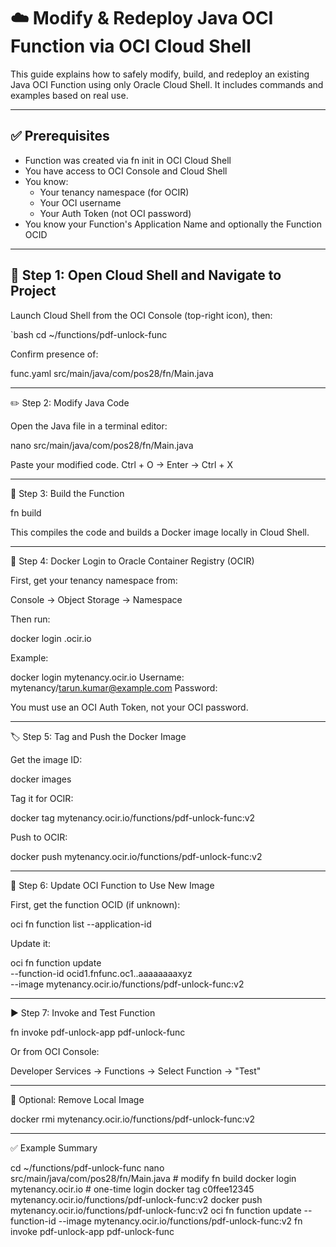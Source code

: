 # ☁️ Modify & Redeploy Java OCI Function via OCI Cloud Shell

This guide explains how to safely modify, build, and redeploy an existing Java OCI Function using only Oracle Cloud Shell. It includes commands and examples based on real use.

---

## ✅ Prerequisites

- Function was created via fn init in OCI Cloud Shell
- You have access to OCI Console and Cloud Shell
- You know:
  - Your tenancy namespace (for OCIR)
  - Your OCI username
  - Your Auth Token (not OCI password)
- You know your Function's Application Name and optionally the Function OCID

---

## 🧭 Step 1: Open Cloud Shell and Navigate to Project

Launch Cloud Shell from the OCI Console (top-right icon), then:

`bash
cd ~/functions/pdf-unlock-func

Confirm presence of:

func.yaml
src/main/java/com/pos28/fn/Main.java


---

✏️ Step 2: Modify Java Code

Open the Java file in a terminal editor:

nano src/main/java/com/pos28/fn/Main.java

Paste your modified code. 
Ctrl + O → Enter → Ctrl + X



---

🧱 Step 3: Build the Function

fn build

This compiles the code and builds a Docker image locally in Cloud Shell.


---

🔐 Step 4: Docker Login to Oracle Container Registry (OCIR)

First, get your tenancy namespace from:

Console → Object Storage → Namespace


Then run:

docker login <namespace>.ocir.io

Example:

docker login mytenancy.ocir.io
Username: mytenancy/tarun.kumar@example.com
Password: <your-auth-token>

You must use an OCI Auth Token, not your OCI password.


---

🏷️ Step 5: Tag and Push the Docker Image

Get the image ID:

docker images

Tag it for OCIR:

docker tag <image-id> mytenancy.ocir.io/functions/pdf-unlock-func:v2

Push to OCIR:

docker push mytenancy.ocir.io/functions/pdf-unlock-func:v2


---

🔁 Step 6: Update OCI Function to Use New Image

First, get the function OCID (if unknown):

oci fn function list --application-id <your-app-ocid>

Update it:

oci fn function update \
  --function-id ocid1.fnfunc.oc1..aaaaaaaaxyz \
  --image mytenancy.ocir.io/functions/pdf-unlock-func:v2


---

▶️ Step 7: Invoke and Test Function

fn invoke pdf-unlock-app pdf-unlock-func

Or from OCI Console:

Developer Services → Functions → Select Function → "Test"



---

🧹 Optional: Remove Local Image

docker rmi mytenancy.ocir.io/functions/pdf-unlock-func:v2


---

✅ Example Summary

cd ~/functions/pdf-unlock-func
nano src/main/java/com/pos28/fn/Main.java    # modify
fn build
docker login mytenancy.ocir.io               # one-time login
docker tag c0ffee12345 mytenancy.ocir.io/functions/pdf-unlock-func:v2
docker push mytenancy.ocir.io/functions/pdf-unlock-func:v2
oci fn function update --function-id <fn-ocid> --image mytenancy.ocir.io/functions/pdf-unlock-func:v2
fn invoke pdf-unlock-app pdf-unlock-func
